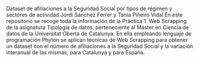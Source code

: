 Dataset de afiliaciones a la Seguridad Social por tipos de régimen y sectores de actividad
Jordi Sánchez Ferrer y Tania Piñeiro Vidal
En este repositorio se recoge toda la información de la Práctica 1. Web Scrapping de la asignatura Tipología de datos, perteneciente al Máster en Ciencia de datos de la Universitat Oberta de Catalunya. En ella empleando lenguaje de programación Phyton se aplican técnicas de Web Scrapping para obtener un dataset con el número de afiliaciones a la Seguridad Social y la variación interanual de las mismas, para Catalunya y para España.
